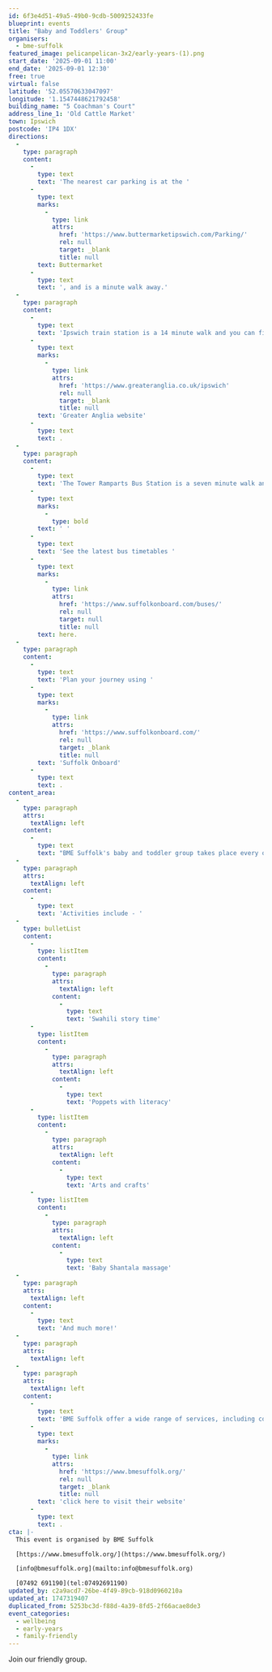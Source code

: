 ```yaml
---
id: 6f3e4d51-49a5-49b0-9cdb-5009252433fe
blueprint: events
title: "Baby and Toddlers' Group"
organisers:
  - bme-suffolk
featured_image: pelicanpelican-3x2/early-years-(1).png
start_date: '2025-09-01 11:00'
end_date: '2025-09-01 12:30'
free: true
virtual: false
latitude: '52.05570633047097'
longitude: '1.1547448621792458'
building_name: "5 Coachman's Court"
address_line_1: 'Old Cattle Market'
town: Ipswich
postcode: 'IP4 1DX'
directions:
  -
    type: paragraph
    content:
      -
        type: text
        text: 'The nearest car parking is at the '
      -
        type: text
        marks:
          -
            type: link
            attrs:
              href: 'https://www.buttermarketipswich.com/Parking/'
              rel: null
              target: _blank
              title: null
        text: Buttermarket
      -
        type: text
        text: ', and is a minute walk away.'
  -
    type: paragraph
    content:
      -
        type: text
        text: 'Ipswich train station is a 14 minute walk and you can find up to date train times on the '
      -
        type: text
        marks:
          -
            type: link
            attrs:
              href: 'https://www.greateranglia.co.uk/ipswich'
              rel: null
              target: _blank
              title: null
        text: 'Greater Anglia website'
      -
        type: text
        text: .
  -
    type: paragraph
    content:
      -
        type: text
        text: 'The Tower Ramparts Bus Station is a seven minute walk and buses run frequently.'
      -
        type: text
        marks:
          -
            type: bold
        text: ' '
      -
        type: text
        text: 'See the latest bus timetables '
      -
        type: text
        marks:
          -
            type: link
            attrs:
              href: 'https://www.suffolkonboard.com/buses/'
              rel: null
              target: null
              title: null
        text: here.
  -
    type: paragraph
    content:
      -
        type: text
        text: 'Plan your journey using '
      -
        type: text
        marks:
          -
            type: link
            attrs:
              href: 'https://www.suffolkonboard.com/'
              rel: null
              target: _blank
              title: null
        text: 'Suffolk Onboard'
      -
        type: text
        text: .
content_area:
  -
    type: paragraph
    attrs:
      textAlign: left
    content:
      -
        type: text
        text: "BME Suffolk's baby and toddler group takes place every other Monday."
  -
    type: paragraph
    attrs:
      textAlign: left
    content:
      -
        type: text
        text: 'Activities include - '
  -
    type: bulletList
    content:
      -
        type: listItem
        content:
          -
            type: paragraph
            attrs:
              textAlign: left
            content:
              -
                type: text
                text: 'Swahili story time'
      -
        type: listItem
        content:
          -
            type: paragraph
            attrs:
              textAlign: left
            content:
              -
                type: text
                text: 'Poppets with literacy'
      -
        type: listItem
        content:
          -
            type: paragraph
            attrs:
              textAlign: left
            content:
              -
                type: text
                text: 'Arts and crafts'
      -
        type: listItem
        content:
          -
            type: paragraph
            attrs:
              textAlign: left
            content:
              -
                type: text
                text: 'Baby Shantala massage'
  -
    type: paragraph
    attrs:
      textAlign: left
    content:
      -
        type: text
        text: 'And much more!'
  -
    type: paragraph
    attrs:
      textAlign: left
  -
    type: paragraph
    attrs:
      textAlign: left
    content:
      -
        type: text
        text: 'BME Suffolk offer a wide range of services, including community café, foodbank, drop-in advice, and after school groups. To find out more, '
      -
        type: text
        marks:
          -
            type: link
            attrs:
              href: 'https://www.bmesuffolk.org/'
              rel: null
              target: _blank
              title: null
        text: 'click here to visit their website'
      -
        type: text
        text: .
cta: |-
  This event is organised by BME Suffolk

  [https://www.bmesuffolk.org/](https://www.bmesuffolk.org/) 

  [info@bmesuffolk.org](mailto:info@bmesuffolk.org)

  [07492 691190](tel:07492691190)
updated_by: c2a9acd7-26be-4f49-89cb-918d0960210a
updated_at: 1747319407
duplicated_from: 5253bc3d-f88d-4a39-8fd5-2f66acae8de3
event_categories:
  - wellbeing
  - early-years
  - family-friendly
---
```

Join our friendly group.